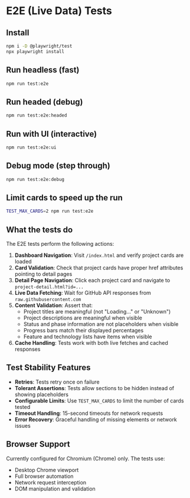 # E2E (Live Data) Tests

## Install
```bash
npm i -D @playwright/test
npx playwright install
```

## Run headless (fast)
```bash
npm run test:e2e
```

## Run headed (debug)
```bash
npm run test:e2e:headed
```

## Run with UI (interactive)
```bash
npm run test:e2e:ui
```

## Debug mode (step through)
```bash
npm run test:e2e:debug
```

## Limit cards to speed up the run
```bash
TEST_MAX_CARDS=2 npm run test:e2e
```

## What the tests do

The E2E tests perform the following actions:

1. **Dashboard Navigation**: Visit `/index.html` and verify project cards are loaded
2. **Card Validation**: Check that project cards have proper href attributes pointing to detail pages
3. **Detail Page Navigation**: Click each project card and navigate to `project-detail.html?id=...`
4. **Live Data Fetching**: Wait for GitHub API responses from `raw.githubusercontent.com`
5. **Content Validation**: Assert that:
   - Project titles are meaningful (not "Loading..." or "Unknown")
   - Project descriptions are meaningful when visible
   - Status and phase information are not placeholders when visible
   - Progress bars match their displayed percentages
   - Feature and technology lists have items when visible
6. **Cache Handling**: Tests work with both live fetches and cached responses

## Test Stability Features

- **Retries**: Tests retry once on failure
- **Tolerant Assertions**: Tests allow sections to be hidden instead of showing placeholders
- **Configurable Limits**: Use `TEST_MAX_CARDS` to limit the number of cards tested
- **Timeout Handling**: 15-second timeouts for network requests
- **Error Recovery**: Graceful handling of missing elements or network issues

## Browser Support

Currently configured for Chromium (Chrome) only. The tests use:
- Desktop Chrome viewport
- Full browser automation
- Network request interception
- DOM manipulation and validation

